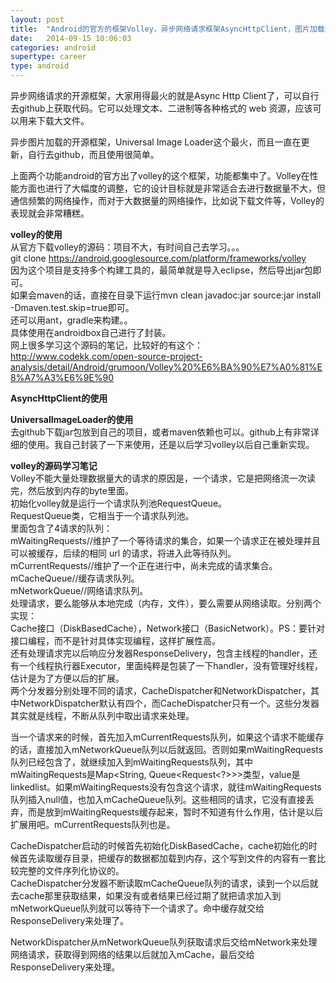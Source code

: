 ```yaml
---
layout: post
title:  "Android的官方的框架Volley，异步网络请求框架AsyncHttpClient，图片加载框架UniversalImageLoader等学习笔记!"
date:   2014-09-15 10:06:03
categories: android
supertype: career
type: android
---
```


异步网络请求的开源框架，大家用得最火的就是Async Http Client了，可以自行去github上获取代码。它可以处理文本、二进制等各种格式的 web 资源，应该可以用来下载大文件。

异步图片加载的开源框架，Universal Image Loader这个最火，而且一直在更新，自行去github，而且使用很简单。

上面两个功能android的官方出了volley的这个框架，功能都集中了。Volley在性能方面也进行了大幅度的调整，它的设计目标就是非常适合去进行数据量不大，但通信频繁的网络操作，而对于大数据量的网络操作，比如说下载文件等，Volley的表现就会非常糟糕。

**volley的使用**  
从官方下载volley的源码：项目不大，有时间自己去学习。。。   
git clone https://android.googlesource.com/platform/frameworks/volley  
因为这个项目是支持多个构建工具的，最简单就是导入eclipse，然后导出jar包即可。  
如果会maven的话，直接在目录下运行mvn clean javadoc:jar source:jar install -Dmaven.test.skip=true即可。  
还可以用ant，gradle来构建。。  
具体使用在androidbox自己进行了封装。  
网上很多学习这个源码的笔记，比较好的有这个：  
http://www.codekk.com/open-source-project-analysis/detail/Android/grumoon/Volley%20%E6%BA%90%E7%A0%81%E8%A7%A3%E6%9E%90


**AsyncHttpClient的使用**  



**UniversalImageLoader的使用**  
去github下载jar包放到自己的项目，或者maven依赖也可以。github上有非常详细的使用。我自己封装了一下来使用，还是以后学习volley以后自己重新实现。

**volley的源码学习笔记**  
Volley不能大量处理数据量大的请求的原因是，一个请求，它是把网络流一次读完，然后放到内存的byte里面。  
初始化volley就是运行一个请求队列池RequestQueue。  
RequestQueue类，它相当于一个请求队列池。  
里面包含了4请求的队列：  
mWaitingRequests//维护了一个等待请求的集合，如果一个请求正在被处理并且可以被缓存，后续的相同 url 的请求，将进入此等待队列。  
mCurrentRequests//维护了一个正在进行中，尚未完成的请求集合。  
mCacheQueue//缓存请求队列。  
mNetworkQueue//网络请求队列。  
处理请求，要么能够从本地完成（内存，文件），要么需要从网络读取。分别两个实现：  
Cache接口（DiskBasedCache），Network接口（BasicNetwork）。PS：要针对接口编程，而不是针对具体实现编程，这样扩展性高。  
还有处理请求完以后响应分发器ResponseDelivery，包含主线程的handler，还有一个线程执行器Executor，里面纯粹是包装了一下handler，没有管理好线程，估计是为了方便以后的扩展。  
两个分发器分别处理不同的请求，CacheDispatcher和NetworkDispatcher，其中NetworkDispatcher默认有四个，而CacheDispatcher只有一个。这些分发器其实就是线程，不断从队列中取出请求来处理。

当一个请求来的时候，首先加入mCurrentRequests队列，如果这个请求不能缓存的话，直接加入mNetworkQueue队列以后就返回。否则如果mWaitingRequests队列已经包含了，就继续加入到mWaitingRequests队列，其中mWaitingRequests是Map<String, Queue<Request<?>>>类型，value是linkedlist。如果mWaitingRequests没有包含这个请求，就往mWaitingRequests队列插入null值，也加入mCacheQueue队列。这些相同的请求，它没有直接丢弃，而是放到mWaitingRequests缓存起来，暂时不知道有什么作用，估计是以后扩展用吧。mCurrentRequests队列也是。  

CacheDispatcher启动的时候首先初始化DiskBasedCache，cache初始化的时候首先读取缓存目录，把缓存的数据都加载到内存，这个写到文件的内容有一套比较完整的文件序列化协议的。  
CacheDispatcher分发器不断读取mCacheQueue队列的请求，读到一个以后就去cache那里获取结果，如果没有或者结果已经过期了就把请求加入到mNetworkQueue队列就可以等待下一个请求了。命中缓存就交给ResponseDelivery来处理了。

NetworkDispatcher从mNetworkQueue队列获取请求后交给mNetwork来处理网络请求，获取得到网络的结果以后就加入mCache，最后交给ResponseDelivery来处理。